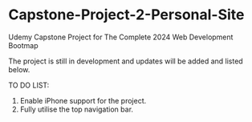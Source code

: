 # Capstone-Project-2-Personal-Site
Udemy Capstone Project for The Complete 2024 Web Development Bootmap

The project is still in development and updates will be added and listed below.

TO DO LIST:
1. Enable iPhone support for the project.
2. Fully utilise the top navigation bar.

